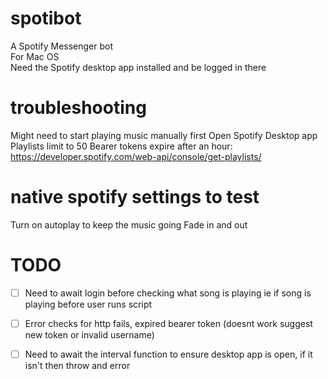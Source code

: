 # spotibot
A Spotify Messenger bot <br>
For Mac OS <br>
Need the Spotify desktop app installed and be logged in there <br>
# troubleshooting
Might need to start playing music manually first
Open Spotify Desktop app
Playlists limit to 50
Bearer tokens expire after an hour: https://developer.spotify.com/web-api/console/get-playlists/
# native spotify settings to test
Turn on autoplay to keep the music going
Fade in and out
# TODO
- [ ] Need to await login before checking what song is playing ie if song is playing before user runs script
- [ ] Error checks for http fails, expired bearer token (doesnt work suggest new token or invalid username)
- [ ] Need to await the interval function to ensure desktop app is open, if it isn't then throw and error

